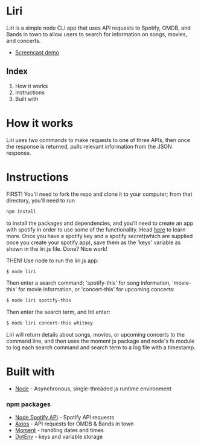 # Liri
Liri is a simple node CLI app that uses API requests to Spotify, OMDB, and Bands in town to allow users to search for information on songs, movies, and concerts.

* [Screencast demo](https://drive.google.com/file/d/191I_U8o-iMNz6yOSSfzNw2zwliBaeBGp/view)

## Index
1. How it works
2. Instructions
3. Built with

# How it works
Liri uses two commands to make requests to one of three APIs, then once the response is returned, pulls relevant information from the JSON response.

# Instructions
FIRST! You'll need to fork the repo and clone it to your computer; from that directory, you'll need to run 
```sh
npm install
``` 
to install the packages and dependencies, and you'll need to create an app with spotify in order to use some of the functionality. Head [here](https://developer.spotify.com/documentation/web-api/) to learn more. Once you have a spotify key and a spotify secret(which are supplied once you create your spotify app), save them as the 'keys' variable as shown in the liri.js file. Done? Nice work!

THEN! Use node to run the liri.js app:
```sh
$ node liri
```
Then enter a search command; 'spotify-this' for song information, 'movie-this' for movie information, or 'concert-this' for upcoming concerts:
```sh
$ node liri spotify-this
```
Then enter the search term, and hit enter:
```sh
$ node liri concert-this whitney
```
Liri will return details about songs, movies, or upcoming concerts to the command line, and then uses the moment js package and node's fs module to log each search command and search term to a log file with a timestamp.  
 
# Built with
* [Node](https://nodejs.org/en/) - Asynchronous, single-threaded js runtime environment
### npm packages
* [Node Spotify API](https://www.npmjs.com/package/node-spotify-api) - Spotify API requests
* [Axios](https://www.npmjs.com/package/axios) - API requests for OMDB & Bands in town
* [Moment](https://www.npmjs.com/package/moment) - handling dates and times
* [DotEnv](https://www.npmjs.com/package/dotenv) - keys and variable storage 
